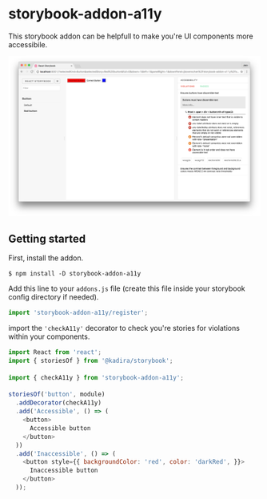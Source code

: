# storybook-addon-a11y

This storybook addon can be helpfull to make you're UI components more accessibile.

![](docs/screenshot.png)

## Getting started

First, install the addon.

```shell
$ npm install -D storybook-addon-a11y
```

Add this line to your `addons.js` file (create this file inside your storybook config directory if needed).

```js
import 'storybook-addon-a11y/register';
```

import the `'checkA11y'` decorator to check you're stories for violations within your components.

```js
import React from 'react';
import { storiesOf } from '@kadira/storybook';

import { checkA11y } from 'storybook-addon-a11y';

storiesOf('button', module)
  .addDecorator(checkA11y)
  .add('Accessible', () => (
    <button>
      Accessible button
    </button>
  ))
  .add('Inaccessible', () => (
    <button style={{ backgroundColor: 'red', color: 'darkRed', }}>
      Inaccessible button
    </button>
  ));
```
